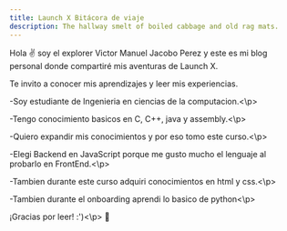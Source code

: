 ```yaml
---
title: Launch X Bitácora de viaje
description: The hallway smelt of boiled cabbage and old rag mats.
---
```


Hola ✌️  soy el explorer Victor Manuel Jacobo Perez y este es mi blog personal donde compartiré mis aventuras de Launch X.

Te invito a conocer mis aprendizajes y leer mis experiencias.

<p>-Soy estudiante de Ingenieria en ciencias de la computacion.<\p>
<p>-Tengo conocimiento basicos en C, C++, java y assembly.<\p>
<p>-Quiero expandir mis conocimientos y por eso tomo este curso.<\p>
<p>-Elegi Backend en JavaScript porque me gusto mucho el lenguaje al probarlo en FrontEnd.<\p>
<p>-Tambien durante este curso adquiri conocimientos en html y css.<\p>
<p>-Tambien durante el onboarding aprendi lo basico de python<\p>

<p>¡Gracias por leer! :')<\p>
🚀
